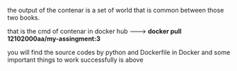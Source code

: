 the output of the contenar is a set of world that is common between those two books. 

that is the cmd of contenar in docker hub ---> **docker pull 12102000aa/my-assingment:3**

you will find the source codes by python and Dockerfile in Docker and some important things to work  successfully is above
